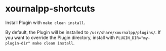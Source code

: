 # xournalpp-shortcuts

Install Plugin with `make clean install`.

By default, the Plugin will be installed to `/usr/share/xournalpp/plugins/`.
If you want to override the Plugin directory, install with `PLUGIN_DIR="my-plugin-dir" make clean install`.

